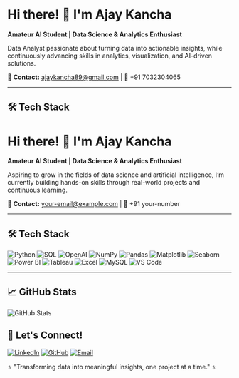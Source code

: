 # Hi there! 👋 I'm Ajay Kancha  
**Amateur AI Student | Data Science & Analytics Enthusiast**  

Data Analyst passionate about turning data into actionable insights, while continuously advancing skills in analytics, visualization, and AI-driven solutions. 

📧 **Contact:** ajaykancha89@gmail.com | 📱 +91 7032304065 

---

## 🛠️ Tech Stack  

# Hi there! 👋 I'm Ajay Kancha  
**Amateur AI Student | Data Science & Analytics Enthusiast**  

Aspiring to grow in the fields of data science and artificial intelligence, I’m currently building hands-on skills through real-world projects and continuous learning.  

📧 **Contact:** your-email@example.com | 📱 +91 your-number  

---

## 🛠️ Tech Stack  

![Python](https://img.shields.io/badge/Python-3776AB?style=for-the-badge&logo=python&logoColor=white)
![SQL](https://img.shields.io/badge/SQL-025E8C?style=for-the-badge&logo=postgresql&logoColor=white)
![OpenAI](https://img.shields.io/badge/OpenAI-412991?style=for-the-badge&logo=openai&logoColor=white)
![NumPy](https://img.shields.io/badge/Numpy-013243?style=for-the-badge&logo=numpy&logoColor=white)
![Pandas](https://img.shields.io/badge/Pandas-150458?style=for-the-badge&logo=pandas&logoColor=white)
![Matplotlib](https://img.shields.io/badge/Matplotlib-007ACC?style=for-the-badge)
![Seaborn](https://img.shields.io/badge/Seaborn-2E8B57?style=for-the-badge)
![Power BI](https://img.shields.io/badge/Power%20BI-F2C811?style=for-the-badge&logo=powerbi&logoColor=black)
![Tableau](https://img.shields.io/badge/Tableau-E97627?style=for-the-badge&logo=tableau&logoColor=white)
![Excel](https://img.shields.io/badge/Excel-217346?style=for-the-badge&logo=microsoft-excel&logoColor=white)
![MySQL](https://img.shields.io/badge/MySQL-4479A1?style=for-the-badge&logo=mysql&logoColor=white)
![VS Code](https://img.shields.io/badge/VS%20Code-007ACC?style=for-the-badge&logo=visualstudiocode&logoColor=white)

---

## 📈 GitHub Stats  

![GitHub Stats](https://github-readme-stats.vercel.app/api?username=AjayKancha&show_icons=true&theme=radical)  

## 🤝 Let's Connect!

[![LinkedIn](https://img.shields.io/badge/LinkedIn-0A66C2?style=for-the-badge&logo=linkedin&logoColor=white)](https://www.linkedin.com/in/ajay-kanche-731817216/)
[![GitHub](https://img.shields.io/badge/GitHub-181717?style=for-the-badge&logo=github&logoColor=white)](https://github.com/AjayKancha)
[![Email](https://img.shields.io/badge/Email-D14836?style=for-the-badge&logo=gmail&logoColor=white)](mailto:ajaykancha89@gmail.com)



⭐ "Transforming data into meaningful insights, one project at a time." ⭐










<!--
**ajaykancha/AjayKancha** is a ✨ _special_ ✨ repository because its `README.md` (this file) appears on your GitHub profile.

Here are some ideas to get you started:

- 🔭 I’m currently working on ...
- 🌱 I’m currently learning ...
- 👯 I’m looking to collaborate on ...
- 🤔 I’m looking for help with ...
- 💬 Ask me about ...
- 📫 How to reach me: ...
- 😄 Pronouns: ...
- ⚡ Fun fact: ...
-->
